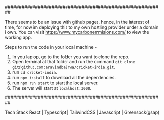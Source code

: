 ##########################################################

There seems to be an issue with github pages, hence, in the interest of time, for now im deploying this to my own hostling provider under a domain i own. 
You can visit https://www.mycarbonemmisions.com/ to view the working app.

Steps to run the code in your local machine - 
1. In you laptop, go to the folder you want to clone the repo.
2. Open terminal at that folder and run the command `git clone git@github.com:aravindbairwa/cricket-india.git`.
3. run `cd cricket-india`.
4. run `npm install` to download all the dependencies.
5. run `npm run start` to start the local server.
6. The server will start at `localhost:3000`.

##########################################################


Tech Stack
React | Typescript | TailwindCSS | Javascript | Greensock(gsap)